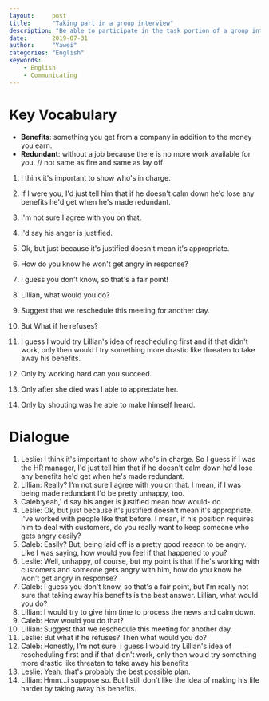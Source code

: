 ```yaml
---
layout:		post
title:		"Taking part in a group interview"
description: "Be able to participate in the task portion of a group interview"
date:		2019-07-31
author:		"Yawei"
categories: "English"
keywords:
    - English
    - Communicating
---
```


# Key Vocabulary

* **Benefits**: something you get from a company in addition to the money you earn. 
* **Redundant**: without a job because there is no more work available for you. // not same as fire and same as lay off

1. I think it's important to show who's in charge.

2. If l were you, I'd just tell him that if he doesn't calm down he'd lose any benefits he'd get when he's made redundant.

3. I'm not sure I agree with you on that.

4. I'd say his anger is justified.

5. Ok, but just because it's justified doesn't  mean it's appropriate.

6. How do you know he won't get angry in response?

7. I guess you don't know, so that's a fair point!

8. Lillian, what would you do?

9. Suggest that we reschedule this meeting for another day.

10. But What if he refuses?

11. I guess I would try Lillian's idea of rescheduling first and if that didn't work, only then would I try something more drastic like threaten to take away his benefits.

12. Only by working hard can you succeed. 

13. Only after she died was I able to appreciate her. 

14. Only by shouting was he able to make himself heard. 

# Dialogue
1. Leslie: I think it's important to show who's in charge. So I guess if I was the HR manager, I'd just tell him that if he doesn't calm down he'd lose any benefits he'd get when he's made redundant.
2. Lillian: Really? I'm not sure I agree with you on that. I mean, if I was being made redundant I'd be pretty unhappy, too.
3. Caleb:yeah,' d say his anger is justified mean how would- do
4. Leslie: Ok, but just because it's justified doesn't mean it's appropriate. I've worked with people like that before. I mean, if his position requires him to deal with customers, do you really want to keep someone who gets angry easily?
5. Caleb: Easily? But, being laid off is a pretty good reason to be angry. Like I was saying, how would you feel if that happened to you?
6. Leslie: Well, unhappy, of course, but my point is that if he's working with customers and someone gets angry with him, how do you know he won't get angry in response?
7. Caleb: I guess you don't know, so that's a fair point, but I'm really not sure that taking away his benefits is the best answer. Lillian, what would you do?
8. Lillian: I would try to give him time to process the news and calm down.
9. Caleb: How would you do that?
10. Lillian: Suggest that we reschedule this meeting for another day.
11. Leslie: But what if he refuses? Then what would you do?
12. Caleb: Honestly, I'm not sure. I guess I would try Lillian's idea of rescheduling first and if that didn't work, only then would try something more drastic like threaten to take away his benefits
13. Leslie: Yeah, that's probably the best possible plan.
14. Lillian: Hmm...i suppose so. But I still don't like the idea of making his life harder by taking away his benefits.